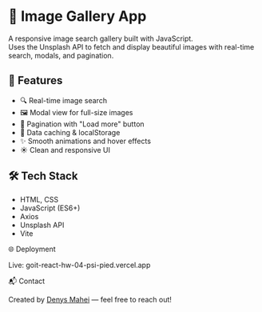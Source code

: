 # 📸 Image Gallery App

A responsive image search gallery built with JavaScript.  
Uses the Unsplash API to fetch and display beautiful images with real-time search, modals, and pagination.

## 🚀 Features

- 🔍 Real-time image search
- 🖼️ Modal view for full-size images
- 📃 Pagination with "Load more" button
- 💾 Data caching & localStorage
- ✨ Smooth animations and hover effects
- ☀️ Clean and responsive UI

## 🛠️ Tech Stack

- HTML, CSS
- JavaScript (ES6+)
- Axios
- Unsplash API
- Vite

🌐 Deployment

Live: goit-react-hw-04-psi-pied.vercel.app

📬 Contact

Created by [Denys Mahei](https://github.com/denis-mahei) — feel free to reach out!
